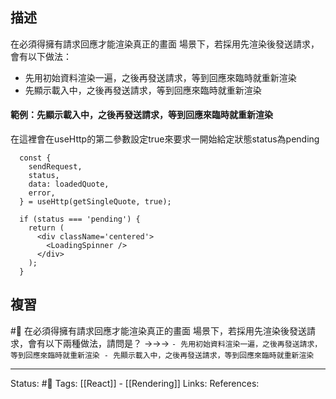 ## 描述




在必須得擁有請求回應才能渲染真正的畫面 場景下，若採用先渲染後發送請求，會有以下做法：
- 先用初始資料渲染一遍，之後再發送請求，等到回應來臨時就重新渲染
- 先顯示載入中，之後再發送請求，等到回應來臨時就重新渲染


#### 範例：先顯示載入中，之後再發送請求，等到回應來臨時就重新渲染
在這裡會在useHttp的第二參數設定true來要求一開始給定狀態status為pending

```
  const {
    sendRequest,
    status,
    data: loadedQuote,
    error,
  } = useHttp(getSingleQuote, true);

  if (status === 'pending') {
    return (
      <div className='centered'>
        <LoadingSpinner />
      </div>
    );
  }
```


## 複習
#🧠 在必須得擁有請求回應才能渲染真正的畫面 場景下，若採用先渲染後發送請求，會有以下兩種做法，請問是？ ->->-> `- 先用初始資料渲染一遍，之後再發送請求，等到回應來臨時就重新渲染 - 先顯示載入中，之後再發送請求，等到回應來臨時就重新渲染`
<!--SR:!2023-01-07,27,250-->

---
Status: #🌱 
Tags:
[[React]] - [[Rendering]]
Links:
References: